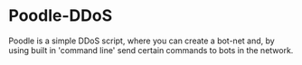 # Poodle-DDoS
Poodle is a simple DDoS script, where you can create a bot-net and, by using built in 'command line' send certain commands to bots in the network.
